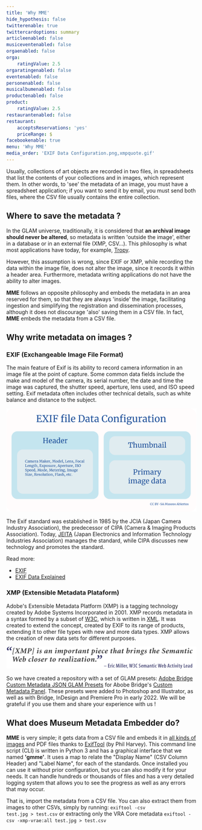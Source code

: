 ```yaml
---
title: 'Why MME'
hide_hypothesis: false
twitterenable: true
twittercardoptions: summary
articleenabled: false
musiceventenabled: false
orgaenabled: false
orga:
    ratingValue: 2.5
orgaratingenabled: false
eventenabled: false
personenabled: false
musicalbumenabled: false
productenabled: false
product:
    ratingValue: 2.5
restaurantenabled: false
restaurant:
    acceptsReservations: 'yes'
    priceRange: $
facebookenable: true
menu: 'Why MME'
media_order: 'EXIF Data Configuration.png,xmpquote.gif'
---
```


Usually, collections of art objects are recorded in two files, in spreadsheets that list the contents of your collections and in images, which represent them. 
In other words, to 'see' the metadata of an image, you must have a spreadsheet application; if you want to send it by email, you must send both files, where the CSV file usually contains the entire collection.

## Where to save the metadata ?
In the GLAM universe, traditionally, it is considered that **an archival image should never be altered**, so metadata is written 'outside the image', either in a database or in an external file (XMP, CSV...). This philosophy is what most applications have today, for example, [Tropy](https://tropy.org/).

However, this assumption is wrong, since EXIF or XMP, while recording the data within the image file, does not alter the image, since it records it within a header area. Furthermore, metadata writing applications do not have the ability to alter images.

**MME** follows an opposite philosophy and embeds the metadata in an area reserved for them, so that they are always 'inside' the image, facilitating ingestion and simplifying the registration and dissemination processes, although it does not discourage 'also' saving them in a CSV file. In fact, **MME** embeds the metadata from a CSV file.

## Why write metadata on images ?

### EXIF (Exchangeable Image File Format)
The main feature of Exif is its ability to record camera information in an image file at the point of capture. Some common data fields include the make and model of the camera, its serial number, the date and time the image was captured, the shutter speed, aperture, lens used, and ISO speed setting. Exif metadata often includes other technical details, such as white balance and distance to the subject.

![EXIF%20Data%20Configuration](EXIF%20Data%20Configuration.png "EXIF%20Data%20Configuration")

The Exif standard was established in 1985 by the JCIA (Japan Camera Industry Association), the predecessor of CIPA (Camera & Imaging Products Association). Today, [JEITA](https://www.jeita.or.jp/english/) (Japan Electronics and Information Technology Industries Association) manages the standard, while CIPA discusses new technology and promotes the standard.

Read more:
* [EXIF](https://es.wikipedia.org/wiki/Exchangeable_image_file_format)
* [EXIF Data Explained](https://photographylife.com/what-is-exif-data)

### XMP (Extensible Metadata Plataform)

Adobe's Extensible Metadata Platform (XMP) is a tagging technology created by Adobe Systems Incorporated in 2001. XMP records metadata in a syntax formed by a subset of [W3C](https://www.w3.org/), which is written in [XML](https://www.w3.org/XML/).
It was created to extend the concept, created by EXIF to its range of products, extending it to other file types with new and more data types.
XMP allows the creation of new data sets for different purposes.

![xmpquote](xmpquote.gif "xmpquote")

So we have created a repository with a set of GLAM presets: [Adobe Bridge Custom Metadata JSON GLAM Presets](https://github.com/MuseosAbiertos/Adobe-Bridge-Custom-Metadata-JSON-Presets) for Abobe Bridge's [Custom Metadata Panel](https://github.com/adobe-dmeservices/custom-metadata).
These presets were added to Photoshop and Illustrator, as well as with Bridge, InDesign and Premiere Pro in early 2022.
We will be grateful if you use them and share your experience with us !

## What does Museum Metadata Embedder do?

**MME** is very simple; it gets data from a CSV file and embeds it in [all kinds of images](https://exiftool.org/#supported) and PDF files thanks to [ExifTool](https://exiftool.org/) (by Phil Harvey).
This command line script (CLI) is written in Python 3 and has a graphical interface that we named **'gmme'**.
It uses a map to relate the "Display Name" (CSV Column Header) and "Label Name", for each of the standards.
Once installed you can use it without prior configuration, but you can also modify it for your needs.
It can handle hundreds or thousands of files and has a very detailed logging system that allows you to see the progress as well as any errors that may occur.

That is, import the metadata from a CSV file. You can also extract them from images to other CSVs, simply by running:
<code>exiftool -csv test.jpg > test.csv</code>
or extracting only the VRA Core metadata
<code>exiftool -csv -xmp-vrae:all test.jpg > test.csv</code>



